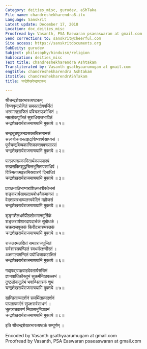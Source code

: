 ```yaml
---
Category: deities_misc, gurudev, aShTaka
File name: chandreshekharendra8.itx
Language: Sanskrit
Latest update: December 17, 2018
Location: doc_deities_misc
Proofread by: Vasanth, PSA Easwaran psaeaswaran at gmail.com
Send corrections to: sanskrit@cheerful.com
Site access: https://sanskritdocuments.org
SubDeity: gurudev
Subject: philosophy/hinduism/religion
Sublocation: deities_misc
Text title: chandreshekharendra Ashtakam
Transliterated by: Vasanth gsathyaarumugam at gmail.com
engtitle: chandreshekharendra Ashtakam
itxtitle: chandreshekharendrAShTakam
title: चन्द्रेशेखरेन्द्राष्टकम्

---
```

  
 श्रीचन्द्रशेखरभारत्यष्टकम्   
शिष्यवृन्दसेवितं समस्तदोषवर्जितं  
     भस्ममन्द्रराजितं पवित्रदण्डशोभितं ।  
नम्रलोकपूजितं सुराधिराजभावितं  
     चन्द्रशेखरार्यराजमाश्रयामि मुक्तये ॥ १॥  
  
चन्द्रचूडपूजनप्रसक्तचित्तमानसं  
     सत्त्वबोधनास्तहृद्यशिष्यवर्गसाध्वसं ।  
पूर्णचन्द्रबिम्बकान्तिकान्तवक्त्रसारसं  
     चन्द्रशेखरार्यराजमाश्रयामि मुक्तये ॥ २॥  
  
पादपद्मनम्रकामितार्थकल्पपादपं  
     सत्प्रसक्तिशुद्धचित्तभूमितापसाधिपं ।  
विस्मितात्महृत्तमिस्रवारणे दिनाधिपं  
     चन्द्रशेखरार्यराजमाश्रयामि मुक्तये ॥ ३॥  
  
प्राक्तनातिभाग्यराशिलब्धशैवतेजसं  
     शङ्करार्यसाम्प्रदायबोधनैकमानसं ।  
वेदशास्त्रभाष्यतत्त्ववेदिनं महौजसं  
     चन्द्रशेखरार्यराजमाश्रयामि मुक्तये ॥ ४॥  
  
शृङ्गशैलधर्मपीठशोभमानमूर्तिकं  
     शङ्करार्यशारदापदार्चकं सुबोधकं ।  
चक्रराजपूजकं किरीटचारुमस्तकं  
     चन्द्रशेखरार्यराजमाश्रयामि मुक्तये ॥ ५॥  
  
राजलक्ष्मलक्षितं समग्रराजपूजितं  
     सर्वशास्त्रपण्डितं स्वधर्मरक्षणीरतं ।  
अक्षमाल्यमन्दितं पयोधिजाकटाक्षितं  
     चन्द्रशेखरार्यराजमाश्रयामि मुक्तये ॥ ६॥  
  
गद्यपद्यवाक्ष्रवाहदेवतार्यसन्निभं  
     ज्ञानवार्धिकौस्तुभं सुकर्मनिष्ठवल्लभं ।  
दुष्टलोकदुर्लभं भवाब्धितारकं शुभं  
     चन्द्रशेखरार्यराजमाश्रयामि मुक्तये ॥ ७॥  
  
खण्डितान्यदर्शनं समर्थितात्मदर्शनं  
     पापतापमर्दनं सुपक्षसर्वसाधनं ।  
भूतजातवारणं निवासभूमिपावनं  
     चन्द्रशेखरार्यराजमाश्रयामि मुक्तये ॥ ८॥  
  
इति श्रीचन्द्रशेखरभारत्यष्टकं सम्पूर्णम् ।  
  
  
Encoded by Vasanth gsathyaarumugam at gmail.com  
Proofread by Vasanth, PSA Easwaran psaeaswaran at gmail.com  
  

